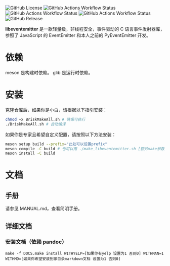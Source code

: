 ![GitHub License](https://img.shields.io/github/license/LesBoys43/libeventemitter?style=for-the-badge)
![GitHub Actions Workflow Status](https://img.shields.io/github/actions/workflow/status/LesBoys43/libeventemitter/AutoMaster.yaml?style=for-the-badge)
![GitHub Actions Workflow Status](https://img.shields.io/github/actions/workflow/status/LesBoys43/libeventemitter/ExecuteUnits.yaml?style=for-the-badge&label=test)
![GitHub Actions Workflow Status](https://img.shields.io/github/actions/workflow/status/LesBoys43/libeventemitter/QuickFormat.yaml?style=for-the-badge&label=format)
![GitHub Release](https://img.shields.io/github/v/release/LesBoys43/libeventemitter?include_prereleases&style=for-the-badge)


**libeventemitter** 是一款轻量级，非线程安全，事件驱动的 C 语言事件发射器库，参照了 JavaScript 的 EventEmitter 和本人之前的 PyEventEmitter 开发。

# 依赖
meson 是构建时依赖。
glib 是运行时依赖。

# 安装
克隆仓库后，如果你是小白，请根据以下指引安装：
```bash
chmod +x BriskMakeAll.sh # 确保可执行
./BriskMakeAll.sh # 自动编译
```

如果你是专家且希望自定义配置，请按照以下方法安装：
```bash
meson setup build --prefix="此处可以设置prefix"
meson compile -C build # 也可以用 ./make_libeventemitter.sh [额外make参数]
meson install -C build
```

# 文档
## 手册
请参见 MANUAL.md，查看简明手册。

## 详细文档
### 安装文档（依赖 pandoc）
```shell
make -f DOCS.make install WITHYELP=[如果你有yelp 设置为1 否则0] WITHMAN=1 WITHMD=[如果你希望安装到家目录markdown文档 设置为1 否则0]
```